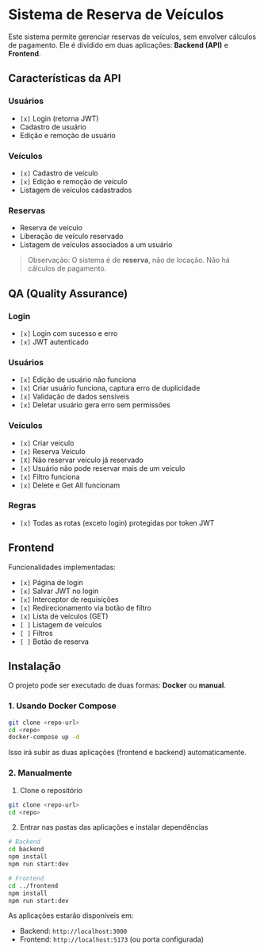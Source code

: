 # Sistema de Reserva de Veículos

Este sistema permite gerenciar reservas de veículos, sem envolver cálculos de pagamento. Ele é dividido em duas aplicações: **Backend (API)** e **Frontend**.

## Características da API

### Usuários

* `[x]` Login (retorna JWT)
* Cadastro de usuário
* Edição e remoção de usuário

### Veículos

* `[x]` Cadastro de veículo
* `[x]` Edição e remoção de veículo
* Listagem de veículos cadastrados

### Reservas

* Reserva de veículo
* Liberação de veículo reservado
* Listagem de veículos associados a um usuário

> Observação: O sistema é de **reserva**, não de locação. Não há cálculos de pagamento.

## QA (Quality Assurance)

### Login

* `[x]` Login com sucesso e erro
* `[x]` JWT autenticado

### Usuários

* `[x]` Edição de usuário não funciona
* `[x]` Criar usuário funciona, captura erro de duplicidade
* `[x]` Validação de dados sensíveis
* `[x]` Deletar usuário gera erro sem permissões

### Veículos

* `[x]` Criar veículo
* `[x]` Reserva Veiculo
* `[X]` Não reservar veículo já reservado
* `[x]` Usuário não pode reservar mais de um veículo
* `[x]` Filtro funciona
* `[x]` Delete e Get All funcionam

### Regras

* `[x]` Todas as rotas (exceto login) protegidas por token JWT

## Frontend

Funcionalidades implementadas:

* `[x]` Página de login
* `[x]` Salvar JWT no login
* `[x]` Interceptor de requisições
* `[x]` Redirecionamento via botão de filtro
* `[x]` Lista de veículos (GET)
* `[ ]` Listagem de veículos
* `[ ]` Filtros
* `[ ]` Botão de reserva

## Instalação

O projeto pode ser executado de duas formas: **Docker** ou **manual**.

### 1. Usando Docker Compose

```bash
git clone <repo-url>
cd <repo>
docker-compose up -d
```

Isso irá subir as duas aplicações (frontend e backend) automaticamente.

### 2. Manualmente

1. Clone o repositório

```bash
git clone <repo-url>
cd <repo>
```

2. Entrar nas pastas das aplicações e instalar dependências

```bash
# Backend
cd backend
npm install
npm run start:dev

# Frontend
cd ../frontend
npm install
npm run start:dev
```

As aplicações estarão disponíveis em:

* Backend: `http://localhost:3000`
* Frontend: `http://localhost:5173` (ou porta configurada)
